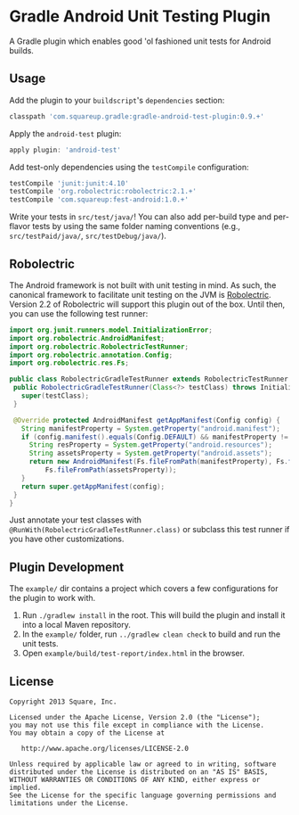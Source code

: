 Gradle Android Unit Testing Plugin
==================================

A Gradle plugin which enables good 'ol fashioned unit tests for Android builds.


Usage
-----

Add the plugin to your `buildscript`'s `dependencies` section:
```groovy
classpath 'com.squareup.gradle:gradle-android-test-plugin:0.9.+'
```

Apply the `android-test` plugin:
```groovy
apply plugin: 'android-test'
```

Add test-only dependencies using the `testCompile` configuration:
```groovy
testCompile 'junit:junit:4.10'
testCompile 'org.robolectric:robolectric:2.1.+'
testCompile 'com.squareup:fest-android:1.0.+'
```

Write your tests in `src/test/java/`! You can also add per-build type and per-flavor tests by using
the same folder naming conventions (e.g., `src/testPaid/java/`, `src/testDebug/java/`).


Robolectric
-----------

The Android framework is not built with unit testing in mind. As such, the canonical framework to
facilitate unit testing on the JVM is [Robolectric][robo]. Version 2.2 of Robolectric will support
this plugin out of the box. Until then, you can use the following test runner:
```java
import org.junit.runners.model.InitializationError;
import org.robolectric.AndroidManifest;
import org.robolectric.RobolectricTestRunner;
import org.robolectric.annotation.Config;
import org.robolectric.res.Fs;

public class RobolectricGradleTestRunner extends RobolectricTestRunner {
 public RobolectricGradleTestRunner(Class<?> testClass) throws InitializationError {
   super(testClass);
 }

 @Override protected AndroidManifest getAppManifest(Config config) {
   String manifestProperty = System.getProperty("android.manifest");
   if (config.manifest().equals(Config.DEFAULT) && manifestProperty != null) {
     String resProperty = System.getProperty("android.resources");
     String assetsProperty = System.getProperty("android.assets");
     return new AndroidManifest(Fs.fileFromPath(manifestProperty), Fs.fileFromPath(resProperty),
         Fs.fileFromPath(assetsProperty));
   }
   return super.getAppManifest(config);
 }
}
```

Just annotate your test classes with `@RunWith(RobolectricGradleTestRunner.class)` or subclass this
test runner if you have other customizations.


Plugin Development
------------------

The `example/` dir contains a project which covers a few configurations for the plugin to work with.

 1. Run `./gradlew install` in the root. This will build the plugin and install it into a local Maven
    repository.
 2. In the `example/` folder, run `../gradlew clean check` to build and run the unit tests.
 3. Open `example/build/test-report/index.html` in the browser.


License
-------

    Copyright 2013 Square, Inc.

    Licensed under the Apache License, Version 2.0 (the "License");
    you may not use this file except in compliance with the License.
    You may obtain a copy of the License at

       http://www.apache.org/licenses/LICENSE-2.0

    Unless required by applicable law or agreed to in writing, software
    distributed under the License is distributed on an "AS IS" BASIS,
    WITHOUT WARRANTIES OR CONDITIONS OF ANY KIND, either express or implied.
    See the License for the specific language governing permissions and
    limitations under the License.



 [robo]: http://robolectric.org
